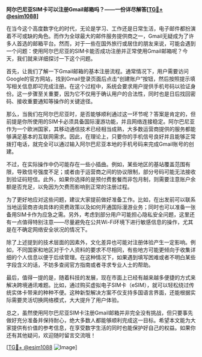 **阿尔巴尼亚SIM卡可以注册Gmail邮箱吗？——一份详尽解答[[TG💪+ @esim1088](https://t.me/s/esim1088)]**

在当今这个高度数字化的时代，无论是学习、工作还是日常生活，电子邮件都扮演着不可或缺的角色。而作为全球最大的邮件服务提供商之一，Gmail无疑成为了许多人首选的邮箱平台。然而，对于一些在国外旅行或居住的朋友来说，可能会遇到一个问题：使用阿尔巴尼亚的SIM卡能否成功注册并正常使用Gmail邮箱呢？今天，我们就来详细探讨一下这个问题。

首先，让我们了解一下Gmail邮箱的基本注册流程。通常情况下，用户需要访问Google的官方网站，找到Gmail登录页面后点击“创建账户”按钮，然后按照提示填写相关信息即可完成注册。在这个过程中，系统会要求用户提供手机号码以验证身份。这一步骤至关重要，因为它不仅用于确认用户的合法性，同时也是日后找回密码、接收重要通知等操作的关键途径。

那么，当我们在阿尔巴尼亚时，是否能够顺利通过这一环节呢？答案是肯定的，但前提是你所使用的SIM卡必须具备国际漫游功能，并且网络连接稳定。阿尔巴尼亚作为一个欧洲国家，其移动通信技术已经相当成熟，大多数运营商提供的服务都能够满足基本的互联网需求。因此，在理论上，只要你的手机信号良好并且能够正常拨打电话，就完全可以通过输入阿尔巴尼亚本地的手机号码来完成Gmail账号的创建。

不过，在实际操作中仍可能存在一些小插曲。例如，某些地区的基站覆盖范围有限，导致信号强度不足；或者由于运营商之间的协议限制，部分号码可能无法接收到验证码短信。此外，如果你选择的是预付费套餐而非包月制，则需要注意账户余额是否充足，以免因为欠费而影响到正常的注册过程。

为了更好地应对这些问题，建议大家提前做好准备工作。比如，在出发前可以联系当地运营商咨询具体的资费政策以及如何开通国际漫游业务；同时也可以准备一张备用SIM卡作为应急之需。另外，考虑到部分用户可能担心隐私安全问题，这里还有一点值得特别注意——尽量避免在公共Wi-Fi环境下进行敏感信息的操作，尤其是在不确定网络安全状况的情况下。

除了上述提到的技术层面的因素外，文化差异也可能对注册体验产生一定影响。例如，不同国家和地区对于个人资料的要求不尽相同，有些地方可能更倾向于收集详细的个人信息以便于后续管理。在这种情况下，如果遇到填写困难或者不明白某些字段含义的话，不妨多查阅官方指南或者寻求专业人士的帮助。

最后，值得一提的是，随着科技的发展，现在市面上已经有越来越多便捷的方式来解决跨境通讯难题。比如，通过购买虚拟电子SIM卡（eSIM），就可以轻松绕过传统实体卡带来的种种不便。这种新型解决方案不仅支持多国语言界面，还能根据实际需要灵活切换网络模式，大大提升了用户体验。

总之，虽然使用阿尔巴尼亚SIM卡注册Gmail邮箱并非完全没有挑战，但只要事先做好充分准备并保持耐心，绝大多数人都能够顺利完成这一目标。希望本文能为大家提供有价值的参考信息，在享受数字生活的同时也能保护好自己的权益。如果你还有其他疑问，欢迎随时留言交流哦！

[[TG💪+ @esim1088](https://t.me/s/esim1088) ![Image](https://i.postimg.cc/4NQfJmqS/Snipaste-2025-05-13-00-14-12.png)]